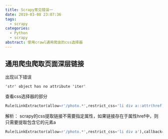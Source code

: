 ```yaml
---
title: Scrapy常见错误一
date: 2019-03-08 23:07:36
tags:
  - scrapy
categories:
  - Python
  - scrapy
abstract: 使用crawl通用爬虫的css选择器
---
```


## 通用爬虫爬取页面深层链接

出现以下错误

```cmd
'str' object has no attribute 'iter'
```

<!--more-->查看css选择器的部分

```python
Rule(LinkExtractor(allow=r'/photo.*',restrict_css='li div a::attr(href)'),callback='parse_item')
```

解析：
scrapy的css提取链接不需要指定属性，如果链接存在于属性href中，则只需要提取包含它的元素a

```python
Rule(LinkExtractor(allow=r'/photo.*',restrict_css='li div a'),callback='parse_item')
```

